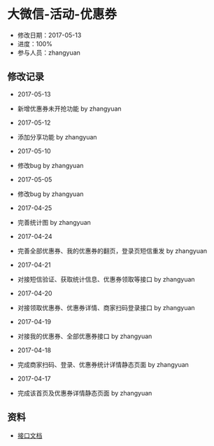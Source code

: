 # 大微信-活动-优惠券
- 修改日期：2017-05-13
- 进度：100%  
- 参与人员：zhangyuan 

## 修改记录
- 2017-05-13
* 新增优惠券未开抢功能 by zhangyuan

- 2017-05-12
* 添加分享功能 by zhangyuan

- 2017-05-10
* 修改bug by zhangyuan

- 2017-05-05
* 修改bug by zhangyuan

- 2017-04-25
* 完善统计图 by zhangyuan

- 2017-04-24
* 完善全部优惠券、我的优惠券的翻页，登录页短信重发 by zhangyuan

- 2017-04-21
* 对接短信验证、获取统计信息、优惠券领取等接口 by zhangyuan

- 2017-04-20
* 对接领取优惠券、优惠券详情、商家扫码登录接口 by zhangyuan

- 2017-04-19
* 对接我的优惠券、全部优惠券接口 by zhangyuan

- 2017-04-18
* 完成商家扫码、登录、优惠券统计详情静态页面 by zhangyuan

- 2017-04-17
* 完成该首页及优惠券详情静态页面 by zhangyuan

## 资料
- [接口文档](http://www.doyoteam.com/chinapostwxyx/api/help.do)




